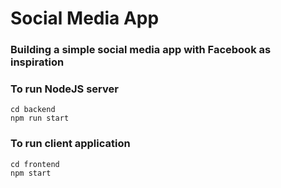 # Social Media App

### Building a simple social media app with Facebook as inspiration

### To run NodeJS server
```
cd backend
npm run start
```
### To run client application
```
cd frontend
npm start
```

